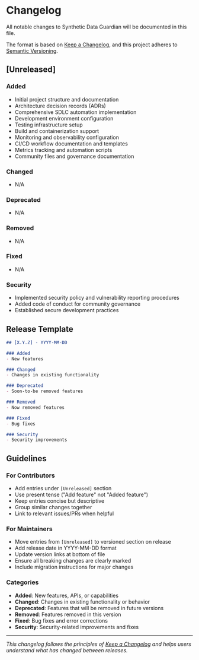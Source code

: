 # Changelog

All notable changes to Synthetic Data Guardian will be documented in this file.

The format is based on [Keep a Changelog](https://keepachangelog.com/en/1.0.0/),
and this project adheres to [Semantic Versioning](https://semver.org/spec/v2.0.0.html).

## [Unreleased]

### Added
- Initial project structure and documentation
- Architecture decision records (ADRs)
- Comprehensive SDLC automation implementation
- Development environment configuration
- Testing infrastructure setup
- Build and containerization support
- Monitoring and observability configuration
- CI/CD workflow documentation and templates
- Metrics tracking and automation scripts
- Community files and governance documentation

### Changed
- N/A

### Deprecated
- N/A

### Removed
- N/A

### Fixed
- N/A

### Security
- Implemented security policy and vulnerability reporting procedures
- Added code of conduct for community governance
- Established secure development practices

## Release Template

```markdown
## [X.Y.Z] - YYYY-MM-DD

### Added
- New features

### Changed
- Changes in existing functionality

### Deprecated
- Soon-to-be removed features

### Removed
- Now removed features

### Fixed
- Bug fixes

### Security
- Security improvements
```

## Guidelines

### For Contributors

- Add entries under `[Unreleased]` section
- Use present tense ("Add feature" not "Added feature")
- Keep entries concise but descriptive
- Group similar changes together
- Link to relevant issues/PRs when helpful

### For Maintainers

- Move entries from `[Unreleased]` to versioned section on release
- Add release date in YYYY-MM-DD format
- Update version links at bottom of file
- Ensure all breaking changes are clearly marked
- Include migration instructions for major changes

### Categories

- **Added**: New features, APIs, or capabilities
- **Changed**: Changes in existing functionality or behavior
- **Deprecated**: Features that will be removed in future versions
- **Removed**: Features removed in this version
- **Fixed**: Bug fixes and error corrections
- **Security**: Security-related improvements and fixes

---

*This changelog follows the principles of [Keep a Changelog](https://keepachangelog.com/) and helps users understand what has changed between releases.*